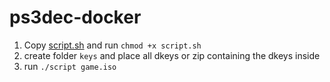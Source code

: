 # ps3dec-docker

1. Copy [script.sh](script.sh) and run `chmod +x script.sh`
2. create folder `keys` and place all dkeys or zip containing the dkeys inside
3. run `./script game.iso`
